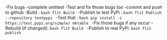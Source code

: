 -Fix bugs
-complete unittest
-Test and fix those bugs too
-commit and push to github
-Build :
    ```bash
        flit Build
    ```
-Publish to test PyPi :
    ```bash
        flit Publish --repository testpypi
    ```
-Test that :
    ```bash
        pip install -i https://test.pypi.org/simple/ mktable
    ```
-Fix those bugs if any occur
-Rebuild (if changed):
    ```bash
        flit Build
    ```
-Publish to real PyPi:
    ```bash
        flit publish
    ```

